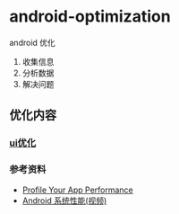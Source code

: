 # android-optimization
android 优化


1. 收集信息
2. 分析数据
3. 解决问题

## 优化内容

### [ui优化](https://github.com/UC10D/android-optimization/blob/master/ui/ui%E4%BC%98%E5%8C%96.md)



### 参考资料
* [Profile Your App Performance](https://developer.android.com/studio/profile/index.html)
* [Android 系统性能(视频)](https://cn.udacity.com/course/android-performance--ud825)
